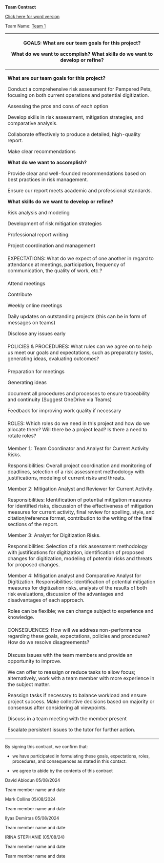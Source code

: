 **Team Contract**

[Click here for word version](./Team1Contract.docx)

Team Name: <u>Team 1</u>

<table>
<colgroup>
<col style="width: 100%" />
</colgroup>
<thead>
<tr>
<th><p>GOALS: What are our team goals for this project?</p>
<p>What do we want to accomplish? What skills do we want to develop or
refine?</p></th>
</tr>
</thead>
<tbody>
<tr>
<td><p><strong>What are our team goals for this project?</strong></p>
<p>Conduct a comprehensive risk assessment for Pampered Pets, focusing
on both current operations and potential digitization.</p>
<p>Assessing the pros and cons of each option</p>
<p>Develop skills in risk assessment, mitigation strategies, and
comparative analysis.</p>
<p>Collaborate effectively to produce a detailed, high-quality
report.</p>
<p>Make clear recommendations</p>
<p><strong>What do we want to accomplish?</strong></p>
<p>Provide clear and well-founded recommendations based on best
practices in risk management.</p>
<p>Ensure our report meets academic and professional standards.</p>
<p><strong>What skills do we want to develop or refine?</strong></p>
<p>Risk analysis and modeling</p>
<p>Development of risk mitigation strategies</p>
<p>Professional report writing</p>
<p>Project coordination and management</p></td>
</tr>
<tr>
<td>EXPECTATIONS: What do we expect of one another in regard to
attendance at meetings, participation, frequency of communication, the
quality of work, etc.?</td>
</tr>
<tr>
<td><p>Attend meetings</p>
<p>Contribute</p>
<p>Weekly online meetings</p>
<p>Daily updates on outstanding projects (this can be in form of
messages on teams)</p>
<p>Disclose any issues early</p></td>
</tr>
<tr>
<td>POLICIES &amp; PROCEDURES: What rules can we agree on to help us
meet our goals and expectations, such as preparatory tasks, generating
ideas, evaluating outcomes?</td>
</tr>
<tr>
<td><p>Preparation for meetings</p>
<p>Generating ideas</p>
<p>document all procedures and processes to ensure traceability and
continuity (Suggest OneDrive via Teams)</p>
<p>Feedback for improving work quality if necessary</p></td>
</tr>
<tr>
<td>ROLES: Which roles do we need in this project and how do we allocate
them? Will there be a project lead? Is there a need to rotate
roles?</td>
</tr>
<tr>
<td><p>Member 1: Team Coordinator and Analyst for Current Activity
Risks.</p>
<p>Responsibilities: Overall project coordination and monitoring of
deadlines, selection of a risk assessment methodology with
justifications, modeling of current risks and threats.</p>
<p>Member 2: Mitigation Analyst and Reviewer for Current Activity.</p>
<p>Responsibilities: Identification of potential mitigation measures for
identified risks, discussion of the effectiveness of mitigation measures
for current activity, final review for spelling, style, and
citation/reference format, contribution to the writing of the final
sections of the report.</p>
<p>Member 3: Analyst for Digitization Risks.</p>
<p>Responsibilities: Selection of a risk assessment methodology with
justifications for digitization, identification of proposed changes for
digitization, modeling of potential risks and threats for proposed
changes.</p>
<p>Member 4: Mitigation analyst and Comparative Analyst for
Digitization. Responsibilities: Identification of potential mitigation
measures for digitization risks, analysis of the results of both risk
evaluations, discussion of the advantages and disadvantages of each
approach.</p>
<p>Roles can be flexible; we can change subject to experience and
knowledge.</p></td>
</tr>
<tr>
<td>CONSEQUENCES: How will we address non-performance regarding these
goals, expectations, policies and procedures? How do we resolve
disagreements?</td>
</tr>
<tr>
<td><p>Discuss issues with the team members and provide an opportunity
to improve.</p>
<p>We can offer to reassign or reduce tasks to allow focus;
alternatively, work with a team member with more experience in the
subject matter.</p>
<p>Reassign tasks if necessary to balance workload and ensure project
success. Make collective decisions based on majority or consensus after
considering all viewpoints.</p>
<p>Discuss in a team meeting with the member present</p>
<p>Escalate persistent issues to the tutor for further action.</p></td>
</tr>
</tbody>
</table>

By signing this contract, we confirm that:

- we have participated in formulating these goals, expectations, roles,
  procedures, and consequences as stated in this contact.

- we agree to abide by the contents of this contract

David Abiodun 05/08/2024

Team member name and date

Mark Collins 05/08/2024

Team member name and date

Ilyas Demirtas 05/08/2024

Team member name and date

IRINA STEPHANIE (05/08/24)

Team member name and date

Team member name and date
